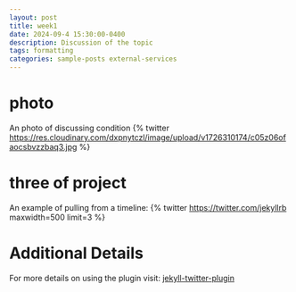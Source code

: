 ```yaml
---
layout: post
title: week1
date: 2024-09-4 15:30:00-0400
description: Discussion of the topic
tags: formatting
categories: sample-posts external-services
---
```



# photo

An photo of discussing condition
{% twitter https://res.cloudinary.com/dxpnytczl/image/upload/v1726310174/c05z06ofaocsbvzzbaq3.jpg %}

# three of project

An example of pulling from a timeline:
{% twitter https://twitter.com/jekyllrb maxwidth=500 limit=3 %}

# Additional Details

For more details on using the plugin visit: [jekyll-twitter-plugin](https://github.com/rob-murray/jekyll-twitter-plugin)
